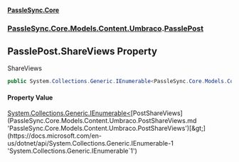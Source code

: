 #### [PassleSync.Core](index.md 'index')
### [PassleSync.Core.Models.Content.Umbraco](PassleSync.Core.Models.Content.Umbraco.md 'PassleSync.Core.Models.Content.Umbraco').[PasslePost](PassleSync.Core.Models.Content.Umbraco.PasslePost.md 'PassleSync.Core.Models.Content.Umbraco.PasslePost')

## PasslePost.ShareViews Property

ShareViews

```csharp
public System.Collections.Generic.IEnumerable<PassleSync.Core.Models.Content.Umbraco.PostShareViews> ShareViews { get; }
```

#### Property Value
[System.Collections.Generic.IEnumerable&lt;](https://docs.microsoft.com/en-us/dotnet/api/System.Collections.Generic.IEnumerable-1 'System.Collections.Generic.IEnumerable`1')[PostShareViews](PassleSync.Core.Models.Content.Umbraco.PostShareViews.md 'PassleSync.Core.Models.Content.Umbraco.PostShareViews')[&gt;](https://docs.microsoft.com/en-us/dotnet/api/System.Collections.Generic.IEnumerable-1 'System.Collections.Generic.IEnumerable`1')